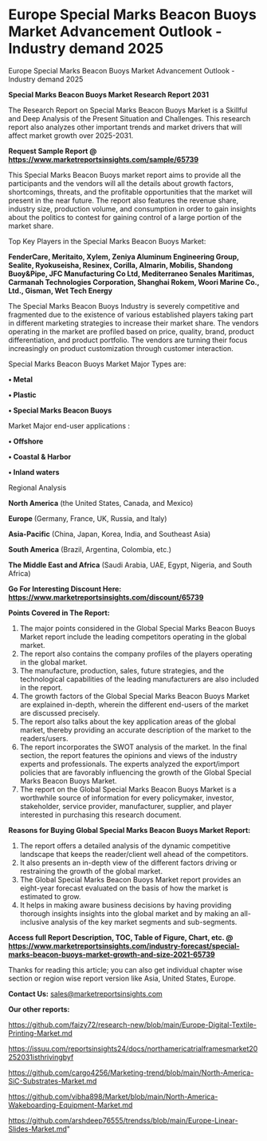 # Europe Special Marks Beacon Buoys Market Advancement Outlook - Industry demand 2025
Europe Special Marks Beacon Buoys Market Advancement Outlook - Industry demand 2025

<strong>Special Marks Beacon Buoys Market Research Report 2031</strong>

The Research Report on Special Marks Beacon Buoys Market is a Skillful and Deep Analysis of the Present Situation and Challenges. This research report also analyzes other important trends and market drivers that will affect market growth over 2025-2031.

<strong>Request Sample Report @ <a href=https://www.marketreportsinsights.com/sample/65739>https://www.marketreportsinsights.com/sample/65739</a></strong>

This Special Marks Beacon Buoys market report aims to provide all the participants and the vendors will all the details about growth factors, shortcomings, threats, and the profitable opportunities that the market will present in the near future. The report also features the revenue share, industry size, production volume, and consumption in order to gain insights about the politics to contest for gaining control of a large portion of the market share.

Top Key Players in the Special Marks Beacon Buoys Market:

<strong>FenderCare, Meritaito, Xylem, Zeniya Aluminum Engineering Group, Sealite, Ryokuseisha, Resinex, Corilla, Almarin, Mobilis, Shandong Buoy&Pipe, JFC Manufacturing Co Ltd, Mediterraneo Senales Maritimas, Carmanah Technologies Corporation, Shanghai Rokem, Woori Marine Co., Ltd., Gisman, Wet Tech Energy</strong>

The Special Marks Beacon Buoys Industry is severely competitive and fragmented due to the existence of various established players taking part in different marketing strategies to increase their market share. The vendors operating in the market are profiled based on price, quality, brand, product differentiation, and product portfolio. The vendors are turning their focus increasingly on product customization through customer interaction.

Special Marks Beacon Buoys Market Major Types are:

<strong>• Metal

• Plastic

• Special Marks Beacon Buoys</strong>

Market Major end-user applications :

<strong>• Offshore

• Coastal & Harbor

• Inland waters</strong>

Regional Analysis

</u><strong><b>North America</b></strong> (the United States, Canada, and Mexico)

<strong><b>Europe </b></strong>(Germany, France, UK, Russia, and Italy)

<strong><b>Asia-Pacific</b></strong> (China, Japan, Korea, India, and Southeast Asia)

<strong><b>South America</b></strong> (Brazil, Argentina, Colombia, etc.)

<strong><b>The Middle East and Africa</b></strong> (Saudi Arabia, UAE, Egypt, Nigeria, and South Africa)

<strong>Go For Interesting Discount Here: <a href=https://www.marketreportsinsights.com/discount/65739>https://www.marketreportsinsights.com/discount/65739</a></strong>

<strong>Points Covered in The Report:</strong>
<ol>
  <li>The major points considered in the Global Special Marks Beacon Buoys Market report include the leading competitors operating in the global market.</li>
  <li>The report also contains the company profiles of the players operating in the global market.</li>
  <li>The manufacture, production, sales, future strategies, and the technological capabilities of the leading manufacturers are also included in the report.</li>
  <li>The growth factors of the Global Special Marks Beacon Buoys Market are explained in-depth, wherein the different end-users of the market are discussed precisely.</li>
  <li>The report also talks about the key application areas of the global market, thereby providing an accurate description of the market to the readers/users.</li>
  <li>The report incorporates the SWOT analysis of the market. In the final section, the report features the opinions and views of the industry experts and professionals. The experts analyzed the export/import policies that are favorably influencing the growth of the Global Special Marks Beacon Buoys Market.</li>
  <li>The report on the Global Special Marks Beacon Buoys Market is a worthwhile source of information for every policymaker, investor, stakeholder, service provider, manufacturer, supplier, and player interested in purchasing this research document.</li>
</ol>
<strong>Reasons for Buying Global Special Marks Beacon Buoys Market Report:</strong>

<ol>
  <li>The report offers a detailed analysis of the dynamic competitive landscape that keeps the reader/client well ahead of the competitors.</li>
  <li>It also presents an in-depth view of the different factors driving or restraining the growth of the global market.</li>
  <li>The Global Special Marks Beacon Buoys Market report provides an eight-year forecast evaluated on the basis of how the market is estimated to grow.</li>
  <li>It helps in making aware business decisions by having providing thorough insights insights into the global market and by making an all-inclusive analysis of the key market segments and sub-segments.</li>
</ol>
<strong>Access full Report Description, TOC, Table of Figure, Chart, etc. @ <a href=https://www.marketreportsinsights.com/industry-forecast/special-marks-beacon-buoys-market-growth-and-size-2021-65739>https://www.marketreportsinsights.com/industry-forecast/special-marks-beacon-buoys-market-growth-and-size-2021-65739</a></strong>


Thanks for reading this article; you can also get individual chapter wise section or region wise report version like Asia, United States, Europe.

<strong>Contact Us:</strong>
sales@marketreportsinsights.com

<strong>Our other reports:</strong>

<a href=https://github.com/faizy72/research-new/blob/main/Europe-Digital-Textile-Printing-Market.md>https://github.com/faizy72/research-new/blob/main/Europe-Digital-Textile-Printing-Market.md</a>

<a href=https://issuu.com/reportsinsights24/docs/northamericatrialframesmarket20252031isthrivingbyf>https://issuu.com/reportsinsights24/docs/northamericatrialframesmarket20252031isthrivingbyf</a>

<a href=https://github.com/cargo4256/Marketing-trend/blob/main/North-America-SiC-Substrates-Market.md>https://github.com/cargo4256/Marketing-trend/blob/main/North-America-SiC-Substrates-Market.md</a>

<a href=https://github.com/vibha898/Market/blob/main/North-America-Wakeboarding-Equipment-Market.md>https://github.com/vibha898/Market/blob/main/North-America-Wakeboarding-Equipment-Market.md</a>

<a href=https://github.com/arshdeep76555/trendss/blob/main/Europe-Linear-Slides-Market.md>https://github.com/arshdeep76555/trendss/blob/main/Europe-Linear-Slides-Market.md</a>"
